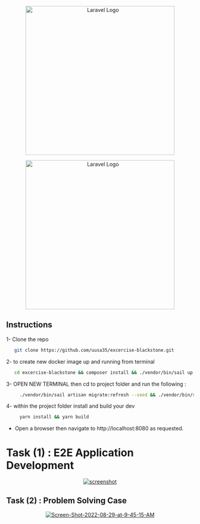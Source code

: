 <p align="center"><a href="https://laravel.com" target="_blank"><img src="https://raw.githubusercontent.com/laravel/art/master/logo-lockup/5%20SVG/2%20CMYK/1%20Full%20Color/laravel-logolockup-cmyk-red.svg" width="400" alt="Laravel Logo"></a></p>

<p align="center"><a href="https://laravel.com" target="_blank"><img src="https://www.cintap.com/wp-content/uploads/2022/05/ReactJS.png" width="400" alt="Laravel Logo"></a></p>


## Instructions
1- Clone the repo
```bash
   git clone https://github.com/uusa35/excercise-blackstone.git
```
2- to create new docker image up and running from terminal 
```bash
   cd excercise-blackstone && composer install && ./vendor/bin/sail up
```
3- OPEN NEW TERMINAL then cd to project folder and run the following :
```bash
     ./vendor/bin/sail artisan migrate:refresh --seed && ./vendor/bin/sail artisan storage:link
```
4- within the project folder install and build your dev
```bash
     yarn install && yarn build
```
- Open a browser then navigate to http://localhost:8080 as requested.

# Task (1) : E2E Application Development
<p align="center"><a href="#" target="_blank"><img src="https://i.ibb.co/fCSYMTv/Screen-Shot-2022-08-28-at-7-32-22-PM.png" alt="screenshot"></a></p>

## Task (2) : Problem Solving Case
<p align="center">
<a href="https://ibb.co/w4xHxQc"><img src="https://i.ibb.co/5LfDfjK/Screen-Shot-2022-08-29-at-9-45-15-AM.png" alt="Screen-Shot-2022-08-29-at-9-45-15-AM" border="0"></a>
</p>
  
